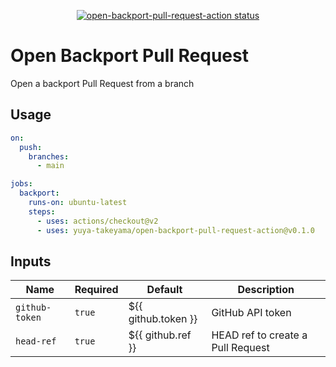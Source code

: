 <p align="center">
  <a href="https://github.com/yuya-takeyama/open-backport-pull-request-action"><img alt="open-backport-pull-request-action status" src="https://github.com/yuya-takeyama/open-backport-pull-request-action/workflows/build-test/badge.svg"></a>
</p>

# Open Backport Pull Request

Open a backport Pull Request from a branch

## Usage

```yaml
on:
  push:
    branches:
      - main

jobs:
  backport:
    runs-on: ubuntu-latest
    steps:
      - uses: actions/checkout@v2
      - uses: yuya-takeyama/open-backport-pull-request-action@v0.1.0
```

## Inputs

| Name           | Required | Default             | Description                        |
|----------------|----------|---------------------|------------------------------------|
| `github-token` | `true`   | ${{ github.token }} | GitHub API token                   |
| `head-ref`     | `true`   | ${{ github.ref }}   | HEAD ref to create a Pull Request  |
